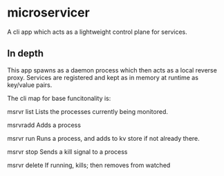 # microservicer

A cli app which acts as a lightweight control plane for services.

## In depth

This app spawns as a daemon process which then acts as a local reverse proxy.
Services are registered and kept as in memory at runtime as key/value pairs.

The cli map for base funcitonality is:

msrvr list
  Lists the processes currently being monitored.

msrvradd
  Adds a process

msrvr run
  Runs a process, and adds to kv store if not already there.

msrvr stop
  Sends a kill signal to a process

msrvr delete
  If running, kills; then removes from watched
